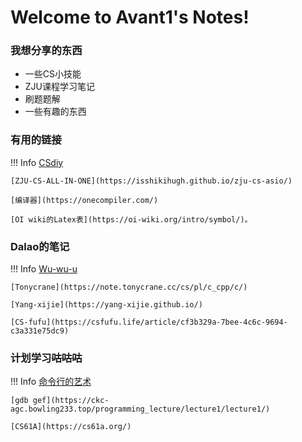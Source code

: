 
# Welcome to Avant1's Notes!

### 我想分享的东西

- 一些CS小技能
- ZJU课程学习笔记
- 刷题题解
- 一些有趣的东西

### 有用的链接

!!! Info
    [CSdiy](https://csdiy.wiki/)

    [ZJU-CS-ALL-IN-ONE](https://isshikihugh.github.io/zju-cs-asio/)

    [编译器](https://onecompiler.com/)

    [OI wiki的Latex表](https://oi-wiki.org/intro/symbol/)。
    


### Dalao的笔记

!!! Info
    [Wu-wu-u](https://wu-wu-u.github.io/Notebooks/cs/pl/c_cpp/C/c/#_8)

    [Tonycrane](https://note.tonycrane.cc/cs/pl/c_cpp/c/)

    [Yang-xijie](https://yang-xijie.github.io/)

    [CS-fufu](https://csfufu.life/article/cf3b329a-7bee-4c6c-9694-c3a331e75dc9)

### 计划学习~~咕咕咕~~

!!! Info
    [命令行的艺术](https://github.com/jlevy/the-art-of-command-line/blob/master/README-zh.md)    

    [gdb gef](https://ckc-agc.bowling233.top/programming_lecture/lecture1/lecture1/) 

    [CS61A](https://cs61a.org/)
